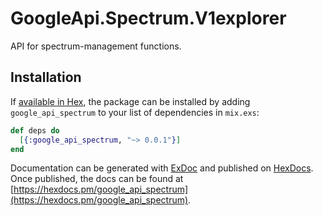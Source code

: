 # GoogleApi.Spectrum.V1explorer

API for spectrum-management functions.

## Installation

If [available in Hex](https://hex.pm/docs/publish), the package can be installed
by adding `google_api_spectrum` to your list of dependencies in `mix.exs`:

```elixir
def deps do
  [{:google_api_spectrum, "~> 0.0.1"}]
end
```

Documentation can be generated with [ExDoc](https://github.com/elixir-lang/ex_doc)
and published on [HexDocs](https://hexdocs.pm). Once published, the docs can
be found at [https://hexdocs.pm/google_api_spectrum](https://hexdocs.pm/google_api_spectrum).
